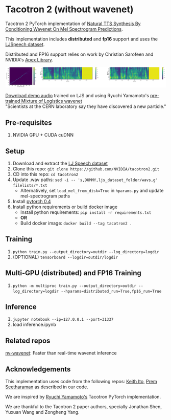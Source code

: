 # Tacotron 2 (without wavenet)

Tacotron 2 PyTorch implementation of [Natural TTS Synthesis By Conditioning
Wavenet On Mel Spectrogram Predictions](https://arxiv.org/pdf/1712.05884.pdf). 

This implementation includes **distributed** and **fp16** support
and uses the [LJSpeech dataset](https://keithito.com/LJ-Speech-Dataset/).

Distributed and FP16 support relies on work by Christian Sarofeen and NVIDIA's
[Apex Library](https://github.com/nvidia/apex).

![Alignment, Predicted Mel Spectrogram, Target Mel Spectrogram](tensorboard.png)

[Download demo audio](https://github.com/NVIDIA/tacotron2/blob/master/demo.wav) trained on LJS and using Ryuchi Yamamoto's [pre-trained Mixture of Logistics
wavenet](https://github.com/r9y9/wavenet_vocoder/)  
"Scientists at the CERN laboratory say they have discovered a new particle."

## Pre-requisites
1. NVIDIA GPU + CUDA cuDNN

## Setup
1. Download and extract the [LJ Speech dataset](https://keithito.com/LJ-Speech-Dataset/)
2. Clone this repo: `git clone https://github.com/NVIDIA/tacotron2.git`
3. CD into this repo: `cd tacotron2`
4. Update .wav paths: `sed -i -- 's,DUMMY,ljs_dataset_folder/wavs,g' filelists/*.txt`
    - Alternatively, set `load_mel_from_disk=True` in `hparams.py` and update mel-spectrogram paths 
5. Install [pytorch 0.4](https://github.com/pytorch/pytorch)
6. Install python requirements or build docker image 
    - Install python requirements: `pip install -r requirements.txt`
    - **OR**
    - Build docker image: `docker build --tag tacotron2 .` 

## Training
1. `python train.py --output_directory=outdir --log_directory=logdir`
2. (OPTIONAL) `tensorboard --logdir=outdir/logdir`

## Multi-GPU (distributed) and FP16 Training
1. `python -m multiproc train.py --output_directory=outdir --log_directory=logdir --hparams=distributed_run=True,fp16_run=True`

## Inference
1. `jupyter notebook --ip=127.0.0.1 --port=31337`
2. load inference.ipynb 

## Related repos
[nv-wavenet](https://github.com/NVIDIA/nv-wavenet/): Faster than real-time
wavenet inference

## Acknowledgements
This implementation uses code from the following repos: [Keith
Ito](https://github.com/keithito/tacotron/), [Prem
Seetharaman](https://github.com/pseeth/pytorch-stft) as described in our code.

We are inspired by [Ryuchi Yamamoto's](https://github.com/r9y9/tacotron_pytorch)
Tacotron PyTorch implementation.

We are thankful to the Tacotron 2 paper authors, specially Jonathan Shen, Yuxuan
Wang and Zongheng Yang.


